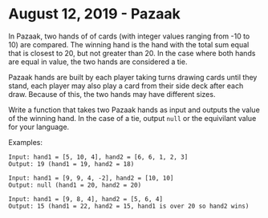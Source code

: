 # August 12, 2019 - Pazaak

In Pazaak, two hands of of cards (with integer values ranging from -10 to 10) 
are compared. The winning hand is the hand with the total sum equal that is 
closest to 20, but not greater than 20. In the case where both hands are 
equal in value, the two hands are considered a tie. 

Pazaak hands are built by each player taking turns drawing cards until they 
stand, each player may also play a card from their side deck after each draw. 
Because of this, the two hands may have different sizes.

Write a function that takes two Pazaak hands as input and outputs the value of 
the winning hand. In the case of a tie, output `null` or the equivilant value 
for your language.

Examples:
```
Input: hand1 = [5, 10, 4], hand2 = [6, 6, 1, 2, 3]
Output: 19 (hand1 = 19, hand2 = 18)

Input: hand1 = [9, 9, 4, -2], hand2 = [10, 10]
Output: null (hand1 = 20, hand2 = 20)

Input: hand1 = [9, 8, 4], hand2 = [5, 6, 4]
Output: 15 (hand1 = 22, hand2 = 15, hand1 is over 20 so hand2 wins)
```